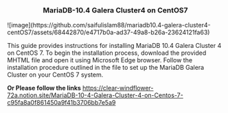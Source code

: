 

<h3 align="center">MariaDB-10.4 Galera Cluster4 on CentOS7</h3>
![image](https://github.com/saifulislam88/mariadb10.4-galera-cluster4-centOS7/assets/68442870/e4717b0a-ad37-49a8-b26a-23624121fa63)

This guide provides instructions for installing MariaDB 10.4 Galera Cluster 4 on CentOS 7. To begin the installation process, download the provided MHTML file and open it using Microsoft Edge browser. 
Follow the installation procedure outlined in the file to set up the MariaDB Galera Cluster on your CentOS 7 system.

**Or Please follow the links** https://clear-windflower-72a.notion.site/MariaDB-10-4-Galera-Cluster-4-on-Centos-7-c95fa8a0f861450a9f41b3706bb7e5a9

